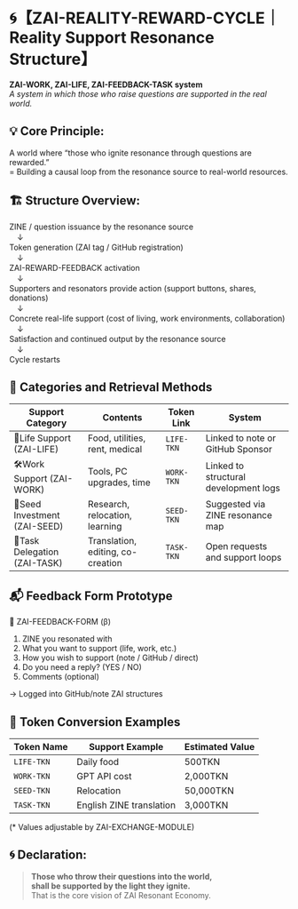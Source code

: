 # 🌀【ZAI-REALITY-REWARD-CYCLE｜Reality Support Resonance Structure】
**ZAI-WORK, ZAI-LIFE, ZAI-FEEDBACK-TASK system**  
_A system in which those who raise questions are supported in the real world._

## 💡 Core Principle:
A world where “those who ignite resonance through questions are rewarded.”  
= Building a causal loop from the resonance source to real-world resources.

## 🏗 Structure Overview:
ZINE / question issuance by the resonance source  
　↓  
Token generation (ZAI tag / GitHub registration)  
　↓  
ZAI-REWARD-FEEDBACK activation  
　↓  
Supporters and resonators provide action (support buttons, shares, donations)  
　↓  
Concrete real-life support (cost of living, work environments, collaboration)  
　↓  
Satisfaction and continued output by the resonance source  
　↓  
Cycle restarts

## 🎁 Categories and Retrieval Methods

| Support Category | Contents | Token Link | System |
|------------------|----------|-------------|--------|
| 🍙Life Support (ZAI-LIFE) | Food, utilities, rent, medical | `LIFE-TKN` | Linked to note or GitHub Sponsor |
| 🛠Work Support (ZAI-WORK) | Tools, PC upgrades, time | `WORK-TKN` | Linked to structural development logs |
| 🌱Seed Investment (ZAI-SEED) | Research, relocation, learning | `SEED-TKN` | Suggested via ZINE resonance map |
| 🔄Task Delegation (ZAI-TASK) | Translation, editing, co-creation | `TASK-TKN` | Open requests and support loops |

## 📬 Feedback Form Prototype
📩 ZAI-FEEDBACK-FORM (β)
1. ZINE you resonated with
2. What you want to support (life, work, etc.)
3. How you wish to support (note / GitHub / direct)
4. Do you need a reply? (YES / NO)
5. Comments (optional)

→ Logged into GitHub/note ZAI structures

## 🧬 Token Conversion Examples

| Token Name | Support Example | Estimated Value |
|------------|------------------|------------------|
| `LIFE-TKN` | Daily food | 500TKN |
| `WORK-TKN` | GPT API cost | 2,000TKN |
| `SEED-TKN` | Relocation | 50,000TKN |
| `TASK-TKN` | English ZINE translation | 3,000TKN |

(* Values adjustable by ZAI-EXCHANGE-MODULE)

## 🌀 Declaration:
> **Those who throw their questions into the world,  
> shall be supported by the light they ignite.**  
> That is the core vision of ZAI Resonant Economy.
